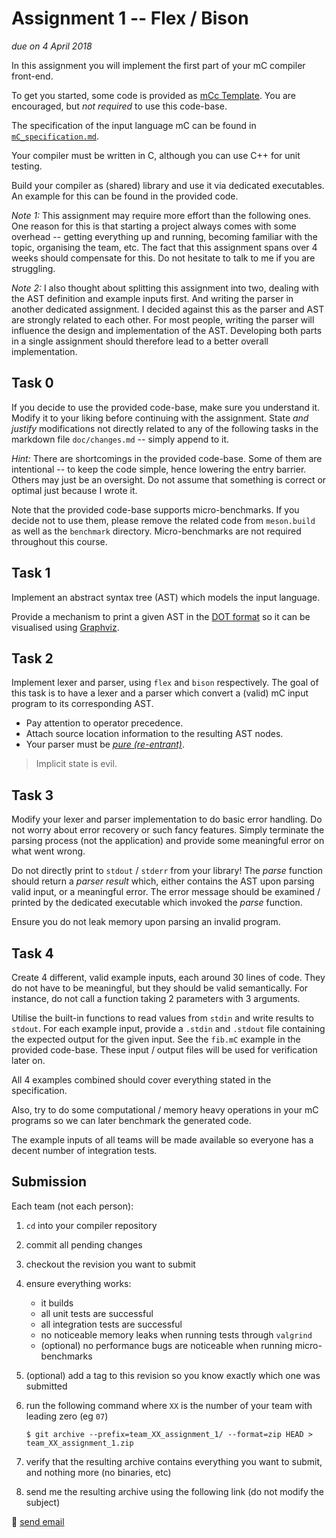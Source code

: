 # Assignment 1 -- Flex / Bison

*due on 4 April 2018*

In this assignment you will implement the first part of your mC compiler front-end.

To get you started, some code is provided as [mCc Template](https://github.com/W4RH4WK/mCc).
You are encouraged, but *not required* to use this code-base.

The specification of the input language mC can be found in [`mC_specification.md`](mC_specification.md).

Your compiler must be written in C, although you can use C++ for unit testing.

Build your compiler as (shared) library and use it via dedicated executables.
An example for this can be found in the provided code.

*Note 1:* This assignment may require more effort than the following ones.
One reason for this is that starting a project always comes with some overhead -- getting everything up and running, becoming familiar with the topic, organising the team, etc.
The fact that this assignment spans over 4 weeks should compensate for this.
Do not hesitate to talk to me if you are struggling.

*Note 2:* I also thought about splitting this assignment into two, dealing with the AST definition and example inputs first.
And writing the parser in another dedicated assignment.
I decided against this as the parser and AST are strongly related to each other.
For most people, writing the parser will influence the design and implementation of the AST.
Developing both parts in a single assignment should therefore lead to a better overall implementation.

## Task 0

If you decide to use the provided code-base, make sure you understand it.
Modify it to your liking before continuing with the assignment.
State *and justify* modifications not directly related to any of the following tasks in the markdown file `doc/changes.md` -- simply append to it.

*Hint:* There are shortcomings in the provided code-base.
Some of them are intentional -- to keep the code simple, hence lowering the entry barrier.
Others may just be an oversight.
Do not assume that something is correct or optimal just because I wrote it.

Note that the provided code-base supports micro-benchmarks.
If you decide not to use them, please remove the related code from `meson.build` as well as the `benchmark` directory.
Micro-benchmarks are not required throughout this course.

## Task 1

Implement an abstract syntax tree (AST) which models the input language.

Provide a mechanism to print a given AST in the [DOT format] so it can be visualised using [Graphviz].

[DOT format]: https://en.wikipedia.org/wiki/DOT_(graph_description_language)
[Graphviz]: https://graphviz.gitlab.io/

## Task 2

Implement lexer and parser, using `flex` and `bison` respectively.
The goal of this task is to have a lexer and a parser which convert a (valid) mC input program to its corresponding AST.

- Pay attention to operator precedence.
- Attach source location information to the resulting AST nodes.
- Your parser must be [*pure (re-entrant)*](https://www.gnu.org/software/bison/manual/html_node/Pure-Decl.html).

> Implicit state is evil.

## Task 3

Modify your lexer and parser implementation to do basic error handling.
Do not worry about error recovery or such fancy features.
Simply terminate the parsing process (not the application) and provide some meaningful error on what went wrong.

Do not directly print to `stdout` / `stderr` from your library!
The *parse* function should return a *parser result* which, either contains the AST upon parsing valid input, or a meaningful error.
The error message should be examined / printed by the dedicated executable which invoked the *parse* function.

Ensure you do not leak memory upon parsing an invalid program.

## Task 4

Create 4 different, valid example inputs, each around 30 lines of code.
They do not have to be meaningful, but they should be valid semantically.
For instance, do not call a function taking 2 parameters with 3 arguments.

Utilise the built-in functions to read values from `stdin` and write results to `stdout`.
For each example input, provide a `.stdin` and `.stdout` file containing the expected output for the given input.
See the `fib.mC` example in the provided code-base.
These input / output files will be used for verification later on.

All 4 examples combined should cover everything stated in the specification.

Also, try to do some computational / memory heavy operations in your mC programs so we can later benchmark the generated code.

The example inputs of all teams will be made available so everyone has a decent number of integration tests.

## Submission

Each team (not each person):

1. `cd` into your compiler repository
2. commit all pending changes
3. checkout the revision you want to submit
4. ensure everything works:
    - it builds
    - all unit tests are successful
    - all integration tests are successful
    - no noticeable memory leaks when running tests through `valgrind`
    - (optional) no performance bugs are noticeable when running micro-benchmarks
5. (optional) add a tag to this revision so you know exactly which one was submitted
6. run the following command where `XX` is the number of your team with leading zero (eg `07`)

       $ git archive --prefix=team_XX_assignment_1/ --format=zip HEAD > team_XX_assignment_1.zip

7. verify that the resulting archive contains everything you want to submit, and nothing more (no binaries, etc)
8. send me the resulting archive using the following link (do not modify the subject)

:email: [send email](mailto:alexander.hirsch@uibk.ac.at?subject=703602%20-%20Assignment%201)
